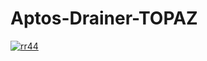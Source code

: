 # Aptos-Drainer-TOPAZ
<a href="https://ibb.co/P9JQ63T"><img src="https://i.ibb.co/b2YJKqH/rr44.png" alt="rr44" border="0"></a>

